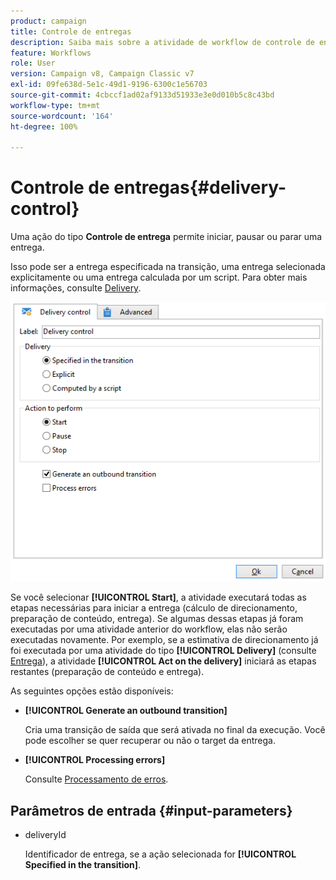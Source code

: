 ```yaml
---
product: campaign
title: Controle de entregas
description: Saiba mais sobre a atividade de workflow de controle de entrega
feature: Workflows
role: User
version: Campaign v8, Campaign Classic v7
exl-id: 09fe638d-5e1c-49d1-9196-6300c1e56703
source-git-commit: 4cbccf1ad02af9133d51933e3e0d010b5c8c43bd
workflow-type: tm+mt
source-wordcount: '164'
ht-degree: 100%

---
```


# Controle de entregas{#delivery-control}

Uma ação do tipo **Controle de entrega** permite iniciar, pausar ou parar uma entrega.

Isso pode ser a entrega especificada na transição, uma entrega selecionada explicitamente ou uma entrega calculada por um script. Para obter mais informações, consulte [Delivery](delivery.md).

![](assets/edit_diffusion_act.png)

Se você selecionar **[!UICONTROL Start]**, a atividade executará todas as etapas necessárias para iniciar a entrega (cálculo de direcionamento, preparação de conteúdo, entrega). Se algumas dessas etapas já foram executadas por uma atividade anterior do workflow, elas não serão executadas novamente. Por exemplo, se a estimativa de direcionamento já foi executada por uma atividade do tipo **[!UICONTROL Delivery]** (consulte [Entrega](delivery.md)), a atividade **[!UICONTROL Act on the delivery]** iniciará as etapas restantes (preparação de conteúdo e entrega).

As seguintes opções estão disponíveis:

* **[!UICONTROL Generate an outbound transition]**

  Cria uma transição de saída que será ativada no final da execução. Você pode escolher se quer recuperar ou não o target da entrega.

* **[!UICONTROL Processing errors]**

  Consulte [Processamento de erros](monitor-workflow-execution.md#processing-errors).

## Parâmetros de entrada {#input-parameters}

* deliveryId

  Identificador de entrega, se a ação selecionada for **[!UICONTROL Specified in the transition]**.
